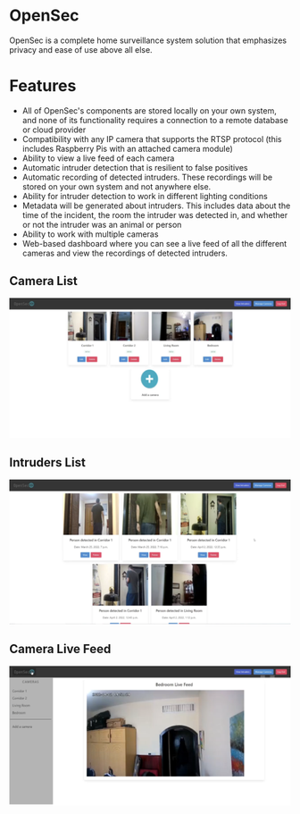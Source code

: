 # OpenSec

OpenSec is a complete home surveillance system solution that emphasizes privacy and ease of use above all else. 

# Features
- All of OpenSec's components are stored locally on your own system, and none of its functionality requires a connection to a remote database or cloud provider
- Compatibility with any IP camera that supports the RTSP protocol (this includes Raspberry Pis with an attached camera module)
- Ability to view a live feed of each camera
- Automatic intruder detection that is resilient to false positives
- Automatic recording of detected intruders. These recordings will be stored on your own system and not anywhere else.
- Ability for intruder detection to work in different lighting conditions
- Metadata will be generated about intruders. This includes data about the time of the incident, the room the intruder was detected in, and whether or not the intruder was an animal or person
- Ability to work with multiple cameras
- Web-based dashboard where you can see a live feed of all the different cameras and view the recordings of detected intruders.


## Camera List
![](screenshots/screenshot1.png)

## Intruders List
![](screenshots/screenshot2.png)

## Camera Live Feed
![](screenshots/screenshot3.png)
